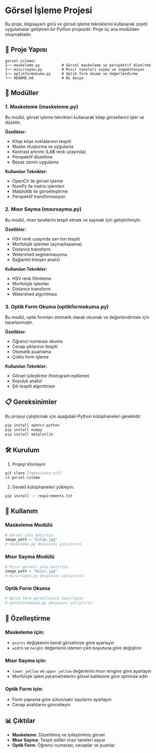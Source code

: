 # Görsel İşleme Projesi

Bu proje, bilgisayarlı görü ve görsel işleme tekniklerini kullanarak çeşitli uygulamalar geliştiren bir Python projesidir. Proje üç ana modülden oluşmaktadır.

## 📁 Proje Yapısı

```
gorsel-isleme/
├── maskeleme.py          # Görsel maskeleme ve perspektif düzeltme
├── mısırsayma.py         # Mısır taneleri sayma ve segmentasyon
├── optikformokuma.py     # Optik form okuma ve değerlendirme
└── README.md             # Bu dosya
```

## 🚀 Modüller

### 1. Maskeleme (maskeleme.py)

Bu modül, görsel işleme teknikleri kullanarak kitap görsellerini işler ve düzeltir.

**Özellikler:**
- Kitap köşe noktalarının tespiti
- Maske oluşturma ve uygulama
- Kontrast artırımı (LAB renk uzayında)
- Perspektif düzeltme
- Beyaz zemin uygulama

**Kullanılan Teknikler:**
- OpenCV ile görsel işleme
- NumPy ile matris işlemleri
- Matplotlib ile görselleştirme
- Perspektif transformasyon

### 2. Mısır Sayma (mısırsayma.py)

Bu modül, mısır tanelerini tespit etmek ve saymak için geliştirilmiştir.

**Özellikler:**
- HSV renk uzayında sarı ton tespiti
- Morfolojik işlemler (açma/kapama)
- Distance transform
- Watershed segmentasyonu
- Bağlantılı bileşen analizi

**Kullanılan Teknikler:**
- HSV renk filtreleme
- Morfolojik işlemler
- Distance transform
- Watershed algoritması

### 3. Optik Form Okuma (optikformokuma.py)

Bu modül, optik formları otomatik olarak okumak ve değerlendirmek için tasarlanmıştır.

**Özellikler:**
- Öğrenci numarası okuma
- Cevap şıklarının tespiti
- Otomatik puanlama
- Çoklu form işleme

**Kullanılan Teknikler:**
- Görsel iyileştirme (histogram eşitleme)
- Koyuluk analizi
- Şık tespiti algoritması

## 📋 Gereksinimler

Bu projeyi çalıştırmak için aşağıdaki Python kütüphaneleri gereklidir:

```bash
pip install opencv-python
pip install numpy
pip install matplotlib
```

## 🛠️ Kurulum

1. Projeyi klonlayın:
```bash
git clone [repository-url]
cd gorsel-isleme
```

2. Gerekli kütüphaneleri yükleyin:
```bash
pip install -r requirements.txt
```

## 📖 Kullanım

### Maskeleme Modülü
```python
# Görsel yolu belirtin
image_path = "kitap.jpg"
# maskeleme.py dosyasını çalıştırın
```

### Mısır Sayma Modülü
```python
# Mısır görseli yolu belirtin
image_path = "misir.jpg"
# mısırsayma.py dosyasını çalıştırın
```

### Optik Form Okuma
```python
# Optik form görsellerini hazırlayın
# optikformokuma.py dosyasını çalıştırın
```

## 🔧 Özelleştirme

### Maskeleme için:
- `points` değişkenini kendi görselinize göre ayarlayın
- `width` ve `height` değerlerini istenen çıktı boyutuna göre değiştirin

### Mısır Sayma için:
- `lower_yellow` ve `upper_yellow` değerlerini mısır rengine göre ayarlayın
- Morfolojik işlem parametrelerini görsel kalitesine göre optimize edin

### Optik Form için:
- Form yapısına göre sütun/satır sayılarını ayarlayın
- Cevap anahtarını güncelleyin

## 📊 Çıktılar

- **Maskeleme**: Düzeltilmiş ve iyileştirilmiş görsel
- **Mısır Sayma**: Tespit edilen mısır taneleri sayısı
- **Optik Form**: Öğrenci numarası, cevaplar ve puanlar



